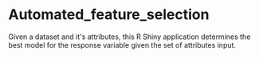 # Automated_feature_selection
Given a dataset and it's attributes, this R Shiny application determines the best model for the response variable given the set of attributes input. 

